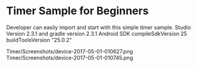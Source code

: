 # Timer Sample for Beginners 
Developer can easily import and start with this simple timer sample.
Studio Version 2.3.1 and gradle version 2.3.1
Android SDK 
compileSdkVersion 25
buildToolsVersion "25.0.2"

Timer/Screenshots/device-2017-05-01-010627.png
Timer/Screenshots/device-2017-05-01-010745.png
